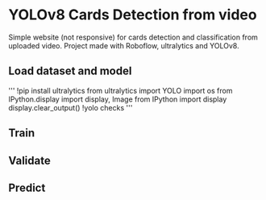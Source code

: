 <h1>YOLOv8 Cards Detection from video</h1>
<p>Simple website (not responsive) for cards detection and classification from uploaded video. Project made with Roboflow, ultralytics and YOLOv8. </p>
<h2>Load dataset and model</h2>

'''
!pip install ultralytics
from ultralytics import YOLO
import os
from IPython.display import display, Image
from IPython import display
display.clear_output()
!yolo checks
'''

<h2>Train</h2>
<h2>Validate</h2>
<h2>Predict</h2>
